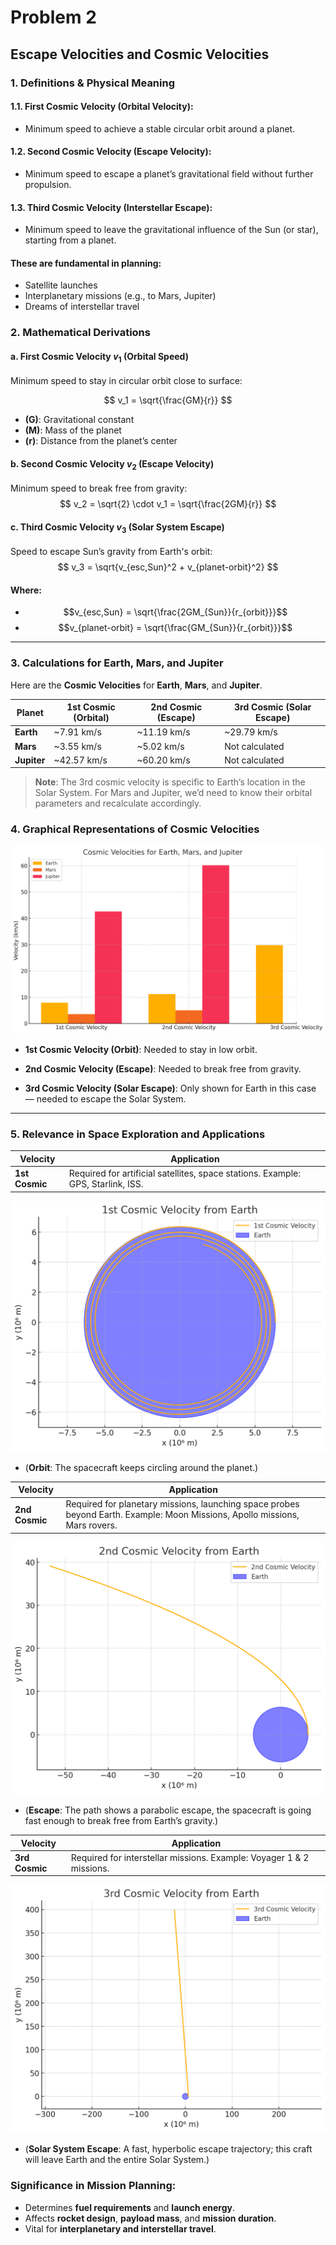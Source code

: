 # Problem 2
## **Escape Velocities and Cosmic Velocities**

### 1. Definitions & Physical Meaning
#### 1.1. **First Cosmic Velocity (Orbital Velocity):**
  - Minimum speed to achieve a stable circular orbit around a planet.
#### 1.2. **Second Cosmic Velocity (Escape Velocity):**
  - Minimum speed to escape a planet’s gravitational field without further propulsion.
#### 1.3. **Third Cosmic Velocity (Interstellar Escape):**
  - Minimum speed to leave the gravitational influence of the Sun (or star), starting from a planet.

#### **These are fundamental in planning:**
- Satellite launches
- Interplanetary missions (e.g., to Mars, Jupiter)
- Dreams of interstellar travel

### 2.  Mathematical Derivations

#### a. First Cosmic Velocity $v_1$ (Orbital Speed)
Minimum speed to stay in circular orbit close to surface:

$$
v_1 = \sqrt{\frac{GM}{r}}
$$

- **\(G\)**: Gravitational constant
- **\(M\)**: Mass of the planet
- **\(r\)**: Distance from the planet’s center

#### b. Second Cosmic Velocity $v_2$ (Escape Velocity)
Minimum speed to break free from gravity:
$$
v_2 = \sqrt{2} \cdot v_1 = \sqrt{\frac{2GM}{r}}
$$

#### c. Third Cosmic Velocity  $v_3$ (Solar System Escape)
Speed to escape Sun’s gravity from Earth's orbit:
$$
v_3 = \sqrt{v_{esc,Sun}^2 + v_{planet-orbit}^2}
$$
#### Where:
- $$v_{esc,Sun} = \sqrt{\frac{2GM_{Sun}}{r_{orbit}}}$$
- $$v_{planet-orbit} = \sqrt{\frac{GM_{Sun}}{r_{orbit}}}$$

---

### **3. Calculations for Earth, Mars, and Jupiter**

Here are the **Cosmic Velocities** for **Earth**, **Mars**, and **Jupiter**.

| Planet   | 1st Cosmic (Orbital) | 2nd Cosmic (Escape) | 3rd Cosmic (Solar Escape) |
|----------|----------------------|----------------------|----------------------------|
| **Earth**   | ~7.91 km/s               | ~11.19 km/s               | ~29.79 km/s                      |
| **Mars**    | ~3.55 km/s               | ~5.02 km/s                | Not calculated                   |
| **Jupiter** | ~42.57 km/s              | ~60.20 km/s               | Not calculated                   |

> **Note**: The 3rd cosmic velocity is specific to Earth’s location in the Solar System. For Mars and Jupiter, we’d need to know their orbital parameters and recalculate accordingly.

### 4. **Graphical Representations of Cosmic Velocities**

![alt text](<Cosmic Velocities For Earth, Mars, And Jupiter-1.png>)

- **1st Cosmic Velocity (Orbit)**: Needed to stay in low orbit.

- **2nd Cosmic Velocity (Escape)**: Needed to break free from gravity.

- **3rd Cosmic Velocity (Solar Escape)**: Only shown for Earth in this case — needed to escape the Solar System.

---

###  **5. Relevance in Space Exploration and Applications**


| Velocity | Application |
|----------|-------------|
| **1st Cosmic** | Required for artificial satellites, space stations. Example: GPS, Starlink, ISS.|

![alt text](<1st Cosmic Velocity From Earth.png>)

- (**Orbit**: The spacecraft keeps circling around the planet.)

| Velocity | Application |
|----------|-------------|
| **2nd Cosmic** | Required for planetary missions, launching space probes beyond Earth.  Example: Moon Missions, Apollo missions, Mars rovers. |

![alt text](<2nd Cosmic Velocity From Earth.png>)

- (**Escape**: The path shows a parabolic escape, the spacecraft is going fast enough to break free from Earth’s gravity.)

| Velocity | Application |
|----------|-------------|
| **3rd Cosmic** | Required for interstellar missions. Example: Voyager 1 & 2 missions. |

![alt text](<3rd Cosmic Velocity From Earth.png>)

- (**Solar System Escape**: A fast, hyperbolic escape trajectory; this craft will leave Earth and the entire Solar System.)


### **Significance in Mission Planning**:
- Determines **fuel requirements** and **launch energy**.
- Affects **rocket design**, **payload mass**, and **mission duration**.
- Vital for **interplanetary and interstellar travel**.



